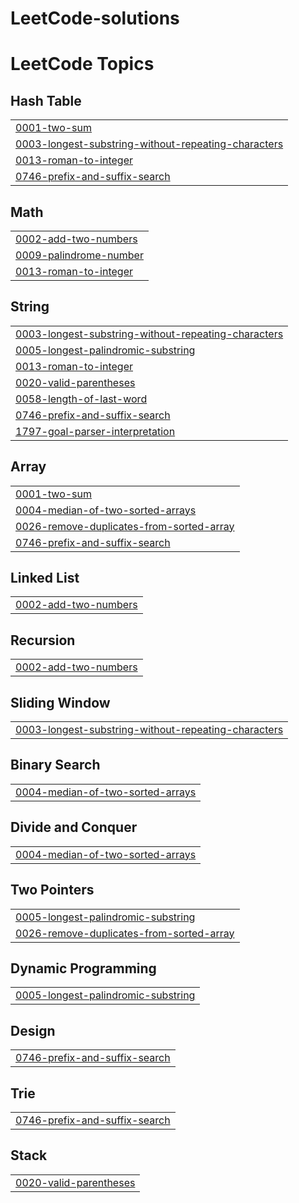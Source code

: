 # LeetCode-solutions
<!---LeetCode Topics Start-->
# LeetCode Topics
## Hash Table
|  |
| ------- |
| [0001-two-sum](https://github.com/Manas-mishra99/LeetCode-solutions/tree/master/0001-two-sum) |
| [0003-longest-substring-without-repeating-characters](https://github.com/Manas-mishra99/LeetCode-solutions/tree/master/0003-longest-substring-without-repeating-characters) |
| [0013-roman-to-integer](https://github.com/Manas-mishra99/LeetCode-solutions/tree/master/0013-roman-to-integer) |
| [0746-prefix-and-suffix-search](https://github.com/Manas-mishra99/LeetCode-solutions/tree/master/0746-prefix-and-suffix-search) |
## Math
|  |
| ------- |
| [0002-add-two-numbers](https://github.com/Manas-mishra99/LeetCode-solutions/tree/master/0002-add-two-numbers) |
| [0009-palindrome-number](https://github.com/Manas-mishra99/LeetCode-solutions/tree/master/0009-palindrome-number) |
| [0013-roman-to-integer](https://github.com/Manas-mishra99/LeetCode-solutions/tree/master/0013-roman-to-integer) |
## String
|  |
| ------- |
| [0003-longest-substring-without-repeating-characters](https://github.com/Manas-mishra99/LeetCode-solutions/tree/master/0003-longest-substring-without-repeating-characters) |
| [0005-longest-palindromic-substring](https://github.com/Manas-mishra99/LeetCode-solutions/tree/master/0005-longest-palindromic-substring) |
| [0013-roman-to-integer](https://github.com/Manas-mishra99/LeetCode-solutions/tree/master/0013-roman-to-integer) |
| [0020-valid-parentheses](https://github.com/Manas-mishra99/LeetCode-solutions/tree/master/0020-valid-parentheses) |
| [0058-length-of-last-word](https://github.com/Manas-mishra99/LeetCode-solutions/tree/master/0058-length-of-last-word) |
| [0746-prefix-and-suffix-search](https://github.com/Manas-mishra99/LeetCode-solutions/tree/master/0746-prefix-and-suffix-search) |
| [1797-goal-parser-interpretation](https://github.com/Manas-mishra99/LeetCode-solutions/tree/master/1797-goal-parser-interpretation) |
## Array
|  |
| ------- |
| [0001-two-sum](https://github.com/Manas-mishra99/LeetCode-solutions/tree/master/0001-two-sum) |
| [0004-median-of-two-sorted-arrays](https://github.com/Manas-mishra99/LeetCode-solutions/tree/master/0004-median-of-two-sorted-arrays) |
| [0026-remove-duplicates-from-sorted-array](https://github.com/Manas-mishra99/LeetCode-solutions/tree/master/0026-remove-duplicates-from-sorted-array) |
| [0746-prefix-and-suffix-search](https://github.com/Manas-mishra99/LeetCode-solutions/tree/master/0746-prefix-and-suffix-search) |
## Linked List
|  |
| ------- |
| [0002-add-two-numbers](https://github.com/Manas-mishra99/LeetCode-solutions/tree/master/0002-add-two-numbers) |
## Recursion
|  |
| ------- |
| [0002-add-two-numbers](https://github.com/Manas-mishra99/LeetCode-solutions/tree/master/0002-add-two-numbers) |
## Sliding Window
|  |
| ------- |
| [0003-longest-substring-without-repeating-characters](https://github.com/Manas-mishra99/LeetCode-solutions/tree/master/0003-longest-substring-without-repeating-characters) |
## Binary Search
|  |
| ------- |
| [0004-median-of-two-sorted-arrays](https://github.com/Manas-mishra99/LeetCode-solutions/tree/master/0004-median-of-two-sorted-arrays) |
## Divide and Conquer
|  |
| ------- |
| [0004-median-of-two-sorted-arrays](https://github.com/Manas-mishra99/LeetCode-solutions/tree/master/0004-median-of-two-sorted-arrays) |
## Two Pointers
|  |
| ------- |
| [0005-longest-palindromic-substring](https://github.com/Manas-mishra99/LeetCode-solutions/tree/master/0005-longest-palindromic-substring) |
| [0026-remove-duplicates-from-sorted-array](https://github.com/Manas-mishra99/LeetCode-solutions/tree/master/0026-remove-duplicates-from-sorted-array) |
## Dynamic Programming
|  |
| ------- |
| [0005-longest-palindromic-substring](https://github.com/Manas-mishra99/LeetCode-solutions/tree/master/0005-longest-palindromic-substring) |
## Design
|  |
| ------- |
| [0746-prefix-and-suffix-search](https://github.com/Manas-mishra99/LeetCode-solutions/tree/master/0746-prefix-and-suffix-search) |
## Trie
|  |
| ------- |
| [0746-prefix-and-suffix-search](https://github.com/Manas-mishra99/LeetCode-solutions/tree/master/0746-prefix-and-suffix-search) |
## Stack
|  |
| ------- |
| [0020-valid-parentheses](https://github.com/Manas-mishra99/LeetCode-solutions/tree/master/0020-valid-parentheses) |
<!---LeetCode Topics End-->